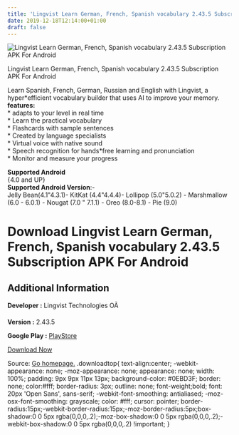 ```yaml
---
title: 'Lingvist Learn German, French, Spanish vocabulary 2.43.5 Subscription APK For Android'
date: 2019-12-18T12:14:00+01:00
draft: false
---
```


![Lingvist Learn German, French, Spanish vocabulary 2.43.5 Subscription APK For Android](https://i2.wp.com/apkhome.net/wp-content/uploads/2019/11/Lingvist-Learn-German-French-Spanish-vocabulary-2.43.5-Subscription.png "Lingvist Learn German, French, Spanish vocabulary 2.43.5 Subscription APK For Android")

  

Lingvist Learn German, French, Spanish vocabulary 2.43.5 Subscription APK For Android

Learn Spanish, French, German, Russian and English with Lingvist, a hyper\*efficient vocabulary builder that uses AI to improve your memory.  
**features:**  
\* adapts to your level in real time  
\* Learn the practical vocabulary  
\* Flashcards with sample sentences  
\* Created by language specialists  
\* Virtual voice with native sound  
\* Speech recognition for hands\*free learning and pronunciation  
\* Monitor and measure your progress

**Supported Android**  
{4.0 and UP}  
**Supported Android Version**:-  
Jelly Bean(4.1"4.3.1)- KitKat (4.4"4.4.4)- Lollipop (5.0"5.0.2) - Marshmallow (6.0 - 6.0.1) - Nougat (7.0 " 7.1.1) - Oreo (8.0-8.1) - Pie (9.0)

Download Lingvist Learn German, French, Spanish vocabulary 2.43.5 Subscription APK For Android
==============================================================================================

Additional Information
----------------------

**Developer :** Lingvist Technologies OÃ

**Version :** 2.43.5

**Google Play :** [PlayStore](https://play.google.com/store/apps/details?id=io.lingvist.android&hl=en)

  

[Download Now](https://store4app.co/post/lingvist-learn-german-french-spanish-vocabulary-2-43-5-subscription-apk-for-android_1574508716)

  
Source: [Go homepage.](https://store4app.co/post/lingvist-learn-german-french-spanish-vocabulary-2-43-5-subscription-apk-for-android_1574508716) .downloadtop{ text-align:center; -webkit-appearance: none; -moz-appearance: none; appearance: none; width: 100%; padding: 9px 9px 11px 13px; background-color: #0EBD3F; border: none; color:#fff; border-radius: 3px; outline: none; font-weight;bold; font: 20px 'Open Sans', sans-serif; -webkit-font-smoothing: antialiased; -moz-osx-font-smoothing: grayscale; color: #fff; cursor: pointer; border-radius:15px;-webkit-border-radius:15px;-moz-border-radius:5px;box-shadow:0 0 5px rgba(0,0,0,.2);-moz-box-shadow:0 0 5px rgba(0,0,0,.2);-webkit-box-shadow:0 0 5px rgba(0,0,0,.2) !important; }